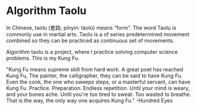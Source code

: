 
Algorithm Taolu
================

In Chinese, taolu (套路; pinyin: tàolù) means "form". The word Taolu is commonly use in martial arts. Taolu is a
of series predetermined movement combined so they can be practiced as continuous set of movements.

Algorithm taolu is a project, where I practice solving computer science problems. This is my Kung Fu.


"Kung Fu means supreme skill from hard work. A great poet has reached Kung Fu, The painter, the calligrapher, they can be said to have Kung Fu. Even the cook, the one who sweeps steps, or a masterful servant, can have Kung Fu. Practice. Preparation. Endless repetition. Until your mind is weary, and your bones ache. Until you're too tired to sweat. Too wasted to breathe. That is the way, the only way one acquires Kung Fu."
-Hundred Eyes



